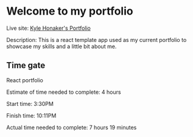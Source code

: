 # Welcome to my portfolio

Live site: [Kyle Honaker's Portfolio](https://kyle-honaker-portfolio.netlify.app/)

Description: This is a react template app used as my current portfolio to showcase my skills and a little bit about me.

## Time gate

React portfolio

Estimate of time needed to complete: 4 hours

Start time: 3:30PM

Finish time: 10:11PM

Actual time needed to complete: 7 hours 19 minutes

